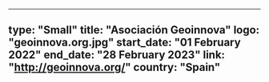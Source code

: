 
---
type: "Small"
title: "Asociación Geoinnova"
logo: "geoinnova.org.jpg"
start_date: "01 February 2022"
end_date: "28 February 2023"
link: "http://geoinnova.org/"
country: "Spain"
---
